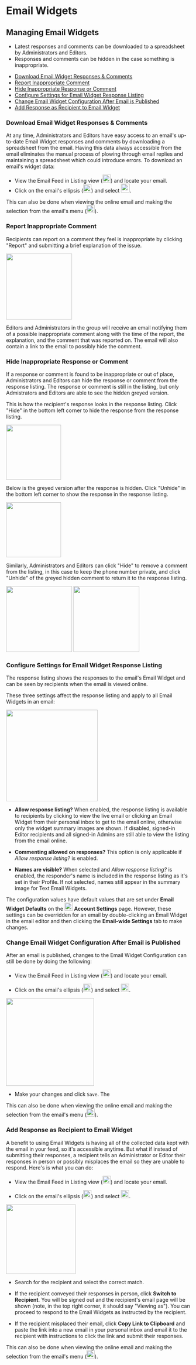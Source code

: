 # Email Widgets

<span id="gv-5widgets-3ewmanage"></span>
## Managing Email Widgets

<span class="todo">
  
* Latest responses and comments can be downloaded to a spreadsheet by Administrators and Editors.
* Responses and comments can be hidden in the case something is inappropriate.

</span> <!-- todo -->

* [Download Email Widget Responses & Comments](/5-widgets/3-ewManage.md?gv-qargs=0#gv-5widgets-3ewmanage-download)
* [Report Inappropriate Comment](#gv-5widgets-3ewmanage-report)
* [Hide Inappropriate Response or Comment](/5-widgets/3-ewManage.md?gv-qargs=0#gv-5widgets-3ewmanage-hide-unhide)
* [Configure Settings for Email Widget Response Listing](/5-widgets/3-ewManage.md?gv-qargs=0#gv-5widgets-3ewmanage-config-ew)
* [Change Email Widget Configuration After Email is Published](/5-widgets/3-ewManage.md?gv-qargs=0#gv-5widgets-3ewmanage-change-config-after-pub)
* [Add Response as Recipient to Email Widget](/5-widgets/3-ewManage.md?gv-qargs=0#gv-5widgets-3ewmanage-add-as-recipient)

<span id="gv-5widgets-3ewmanage-download"></span>
### Download Email Widget Responses & Comments

At any time, Administrators and Editors have easy access to an email's up-to-date Email Widget responses and comments by downloading a spreadsheet from the email.  Having this data always accessible from the email eliminates the manual process of plowing through email replies and maintaining a spreadsheet which could introduce errors.  To download 
an email's widget data:

* View the Email Feed in Listing view (<img src="/docimages/listing-view-icon.png" height="22">) and locate your email.
* Click on the email's ellipsis (<img src="/docimages/ellipsis.png" height="22">) and select <img src="/docimages/feed-menu-download-responses.png" height="24">.

This can also be done when viewing the online email and making the selection from the email's menu (<img src="/docimages/menu-icon.png" height="22">).

<span id="gv-5widgets-3ewmanage-report"></span>
### Report Inappropriate Comment

Recipients can report on a comment they feel is inappropriate by clicking "Report" and submitting a brief explanation of the issue.  

<img src="/docimages/ew-report-comment.png" height="180">

Editors and Administrators in the group will receive an email notifying them of a possible inappropriate comment along with the time of the report, the explanation, and the comment that was reported on.  The email will also contain a link to the email to possibly hide the comment.

<span id="gv-5widgets-3ewmanage-hide-unhide"></span>
### Hide Inappropriate Response or Comment

If a response or comment is found to be inappropriate or out of place, Administrators and Editors can hide the response or comment from the response listing.  The response or comment is still in the listing, but only Admistrators and Editors are able to see the hidden greyed version.  

This is how the recipient's response looks in the response listing.  Click "Hide" in the bottom left corner to hide the response from the response listing.

<img src="/docimages/ew-response-hide.png" height="150">

Below is the greyed version after the response is hidden.  Click "Unhide" in the bottom left corner to show the response in the response listing.

<img src="/docimages/ew-response-unhide.png" height="150">

Similarly, Administrators and Editors can click "Hide" to remove a comment from the listing, in this case to keep the phone number private, and click "Unhide" of the greyed hidden comment to return it to the response listing.

<img src="/docimages/ew-hide-comment.png" height="180">

<img src="/docimages/ew-unhide-comment.png" height="180">

<span id="gv-5widgets-3ewmanage-config-ew"></span>
### Configure Settings for Email Widget Response Listing

The response listing shows the responses to the email's Email Widget and can be seen by recipients when the email is viewed online.  

These three settings affect the response listing and apply to all Email Widgets in an email:

<img src="/docimages/email-config-ew.png" height="250">

* **Allow response listing?** When enabled, the response listing is available to recipients by clicking to view the live email or clicking an Email Widget from their personal inbox to get to the email online, otherwise only the widget summary images are shown.  If disabled, signed-in Editor recipients and all signed-in Admins are still able to view the listing from the email online.

* **Commenting allowed on responses?** This option is only applicable if *Allow response listing?* is enabled.

* **Names are visible?** When selected and *Allow response listing?* is enabled, the responder's name is included in the response listing as it's set in their Profile.  If not selected, names still appear in the summary image for Text Email Widgets.

The configuration values have default values that are set under **Email Widget Defaults** on the <img src="/docimages/transparent-gear-icon.png" height="22"> **Account Settings** page.  However, these settings can be overridden for an email by double-clicking an Email Widget in the email editor and then clicking the **Email-wide Settings** tab to make changes.

<span id="gv-5widgets-3ewmanage-change-config-after-pub"></span>
### Change Email Widget Configuration After Email is Published

After an email is published, changes to the Email Widget Configuration can still be done by doing the following:

* View the Email Feed in Listing view (<img src="/docimages/listing-view-icon.png" height="22">) and locate your email.

* Click on the email's ellipsis (<img src="/docimages/ellipsis.png" height="22">) and select <img src="/docimages/feed-menu-change-ew-settings.png" height="22">.

<img src="/docimages/feed-config-ew-popup.png" height="240">

* Make your changes and click `Save`.  The 

This can also be done when viewing the online email and making the selection from the email's menu (<img src="/docimages/menu-icon.png" height="22">).

<span id="gv-5widgets-3ewmanage-add-as-recipient"></span>
### Add Response as Recipient to Email Widget

A benefit to using Email Widgets is having all of the collected data kept with the email in your feed, so it's accessible anytime. But what if instead of submitting their responses, a recipient tells an Administrator or Editor their responses in person or possibly misplaces the email so they are unable to respond.  Here's is what you can do:

* View the Email Feed in Listing view (<img src="/docimages/listing-view-icon.png" height="22">) and locate your email.

* Click on the email's ellipsis (<img src="/docimages/ellipsis.png" height="22">) and select <img src="/docimages/feed-menu-view-as-recipient.png" height="22">.

<img src="/docimages/feed-view-as-rec-popup.png" height="190">

* Search for the recipient and select the correct match.

* If the recipient conveyed their responses in person, click **Switch to Recipient**.  You will be signed out and the recipient's email page will be shown (note, in the top right corner, it should say "Viewing as").  You can proceed to respond to the Email Widgets as instructed by the recipient.

* If the recipient misplaced their email, click **Copy Link to Clipboard** and paste the link into a new email in your personal inbox and email it to the recipient with instructions to click the link and submit their responses.

This can also be done when viewing the online email and making the selection from the email's menu (<img src="/docimages/menu-icon.png" height="22">).

